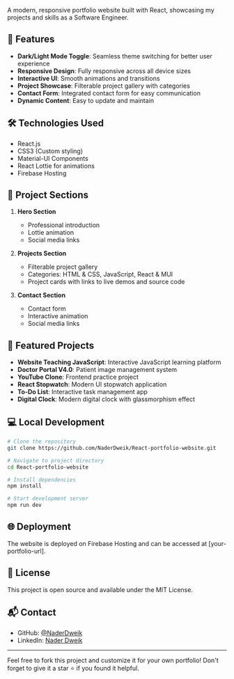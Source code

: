A modern, responsive portfolio website built with React, showcasing my projects and skills as a Software Engineer.

## 🌟 Features

- **Dark/Light Mode Toggle**: Seamless theme switching for better user experience
- **Responsive Design**: Fully responsive across all device sizes
- **Interactive UI**: Smooth animations and transitions
- **Project Showcase**: Filterable project gallery with categories
- **Contact Form**: Integrated contact form for easy communication
- **Dynamic Content**: Easy to update and maintain

## 🛠️ Technologies Used

- React.js
- CSS3 (Custom styling)
- Material-UI Components
- React Lottie for animations
- Firebase Hosting

## 📱 Project Sections

1. **Hero Section**
   - Professional introduction
   - Lottie animation
   - Social media links

2. **Projects Section**
   - Filterable project gallery
   - Categories: HTML & CSS, JavaScript, React & MUI
   - Project cards with links to live demos and source code

3. **Contact Section**
   - Contact form
   - Interactive animation
   - Social media links

## 🚀 Featured Projects

- **Website Teaching JavaScript**: Interactive JavaScript learning platform
- **Doctor Portal V4.0**: Patient image management system
- **YouTube Clone**: Frontend practice project
- **React Stopwatch**: Modern UI stopwatch application
- **To-Do List**: Interactive task management app
- **Digital Clock**: Modern digital clock with glassmorphism effect

## 💻 Local Development

```bash
# Clone the repository
git clone https://github.com/NaderDweik/React-portfolio-website.git

# Navigate to project directory
cd React-portfolio-website

# Install dependencies
npm install

# Start development server
npm run dev
```

## 🌐 Deployment

The website is deployed on Firebase Hosting and can be accessed at [your-portfolio-url].

## 📄 License

This project is open source and available under the MIT License.

## 📬 Contact

- GitHub: [@NaderDweik](https://github.com/NaderDweik)
- LinkedIn: [Nader Dweik](https://www.linkedin.com/in/naderdweik/)

---

Feel free to fork this project and customize it for your own portfolio! Don't forget to give it a star ⭐ if you found it helpful.
